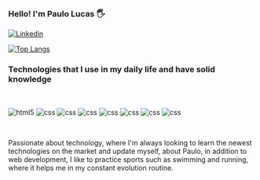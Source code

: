 ### Hello! I'm Paulo Lucas 🖐️

[![Linkedin](https://img.shields.io/badge/LinkedIn-0077B5?style=for-the-badge&logo=linkedin&logoColor=white)](https://www.linkedin.com/in/paulo-lucas-barcellos-lopes-9bb6511b3/)


[![Top Langs](https://github-readme-stats.vercel.app/api/top-langs/?username=lucasbclls&hide_progress=true)](https://github.com/anuraghazra/github-readme-stats)

### Technologies that I use in my daily life and have solid knowledge

<div style="display: inline_block"> <br/>


<img  align="center" alt="html5" src="https://img.shields.io/badge/HTML5-E34F26?style=for-the-badge&logo=html5&logoColor=white"> <img  align="center" alt="css" src="https://img.shields.io/badge/CSS3-1572B6?style=for-the-badge&logo=css3&logoColor=white"> <img  align="center" alt="css" src="https://img.shields.io/badge/JavaScript-323330?style=for-the-badge&logo=javascript&logoColor=F7DF1E"> <img  align="center" alt="css" src="https://img.shields.io/badge/TypeScript-007ACC?style=for-the-badge&logo=typescript&logoColor=white"> <img  align="center" alt="css" src="https://img.shields.io/badge/Vue.js-35495E?style=for-the-badge&logo=vue.js&logoColor=4FC08D"> <img  align="center" alt="css" src="https://img.shields.io/badge/PostgreSQL-316192?style=for-the-badge&logo=postgresql&logoColor=white"> <img  align="center" alt="css" src="https://img.shields.io/badge/Laravel-FF2D20?style=for-the-badge&logo=laravel&logoColor=white">
<img  align="center" alt="css" src="https://img.shields.io/badge/PHP-777BB4?style=for-the-badge&logo=php&logoColor=white">
</div> <br/>

Passionate about technology, where I'm always looking to learn the newest technologies on the market and update myself, about Paulo, in addition to web development, I like to practice sports such as swimming and running, where it helps me in my constant evolution routine.
